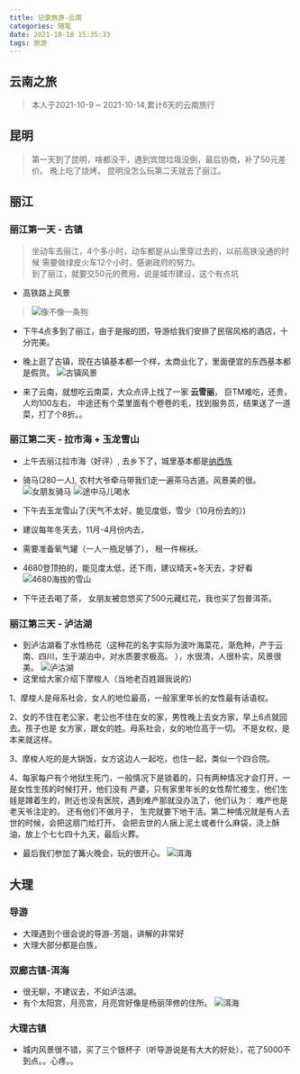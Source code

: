 ```yaml
---
title: 记录旅游-云南
categories: 随笔
date: 2021-10-18 15:35:33
tags: 旅游
---
```

<Meta/>  

## 云南之旅
> 本人于2021-10-9 ~ 2021-10-14,累计6天的云南旅行

## 昆明
> 第一天到了昆明，啥都没干，遇到宾馆垃圾没倒，最后协商，补了50元差价。 
> 晚上吃了烧烤， 昆明没怎么玩第二天就去了丽江。

## 丽江
### 丽江第一天 - 古镇
> 坐动车去丽江，4个多小时，动车都是从山里穿过去的，以前高铁没通的时候
> 需要做绿皮火车12个小时，感谢政府的努力。   
> 到了丽江，就要交50元的费用，说是城市建设，这个有点坑 

* 高铁路上风景 
> ![像不像一条狗](../.vuepress/public/img/lvYou/kunming.jpg) 

* 下午4点多到了丽江，由于是报的团，导游给我们安排了民宿风格的酒店，十分完美。 
  
* 晚上逛了古镇，现在古镇基本都一个样，太商业化了，里面便宜的东西基本都是假货。
  ![古镇风景](../.vuepress/public/img/lvYou/liJiang-1.jpg) 
  
* 来了云南，就想吃云南菜，大众点评上找了一家 **云雪丽**， 巨TM难吃，还贵，人均100左右，
中途还有个菜里面有个卷卷的毛，找到服务员，结果送了一道菜，打了个8折。。
  
### 丽江第二天 - 拉市海 + 玉龙雪山
* 上午去丽江拉市海（好评）, 去乡下了，城里基本都是[纳西族](https://zh.wikipedia.org/wiki/%E7%BA%B3%E8%A5%BF%E6%97%8F)
* 骑马(280一人), 农村大爷牵马带我们走一遍茶马古道。风景美的很。
  ![女朋友骑马](../.vuepress/public/img/lvYou/qima-1.jpg) 
  ![途中马儿喝水](../.vuepress/public/img/lvYou/qima-2.jpg) 
  
* 下午去玉龙雪山了(天气不太好，能见度低，雪少（10月份去的）)
* 建议每年冬天去，11月-4月份内去，
* 需要准备氧气罐（一人一瓶足够了）， 租一件棉袄。
* 4680登顶拍的，能见度太低，还下雨，建议晴天+冬天去，才好看
  ![4680海拔的雪山](../.vuepress/public/img/lvYou/xueshan-1.jpg)
  
* 下午还去喝了茶， 女朋友被忽悠买了500元藏红花，我也买了包普洱茶。
  
### 丽江第三天 - 泸沽湖
* 到泸沽湖看了水性杨花（这种花的名字实际为波叶海菜花，渐危种，产于云南、四川，生于湖泊中，对水质要求极高。
  ），水很清，人很朴实，风景很美。
  ![泸沽湖](../.vuepress/public/img/lvYou/luguhu-1.jpg)
* 这里给大家介绍下摩梭人（当地老百姓跟我说的）  

1、摩梭人是母系社会，女人的地位最高，一般家里年长的女性最有话语权。  
  
2、女的不住在老公家，老公也不住在女的家，男性晚上去女方家，早上6点就回去。孩子也是
  女方家，跟女的姓。母系社会，女的地位高于一切。 不是女权，是本来就这样。  

3、摩梭人吃的是大锅饭，女方这边人一起吃，也住一起，类似一个四合院。   

4、每家每户有个地狱生死门，一般情况下是锁着的，只有两种情况才会打开，一是女性生孩的时候打开，他们没有
  产婆，只有家里年长的女性帮忙接生，他们生娃是蹲着生的，附近也没有医院，遇到难产那就没办法了，他们认为：
  难产也是老天爷注定的。 还有他们不做月子， 生完就要下地干活。第二种情况就是有人去世的时候，会把这扇门给打开，
  会把去世的人捆上泥土或者什么麻袋，浇上酥油，放上个七七四十九天，最后火葬。 

  
* 最后我们参加了篝火晚会，玩的很开心。
  ![洱海](../.vuepress/public/img/lvYou/luguhu-2.jpg)


## 大理

### 导游
* 大理遇到个很会说的导游-芳姐，讲解的非常好
* 大理大部分都是白族，

### 双廊古镇-洱海
* 很无聊，不建议去，不如泸沽湖。
* 有个太阳宫，月亮宫，月亮宫好像是杨丽萍修的住所。
  ![洱海](../.vuepress/public/img/lvYou/erhai.jpg)


### 大理古镇
* 城内风景很不错，买了三个银杯子（听导游说是有大大的好处），花了5000不到点。。心疼。。
